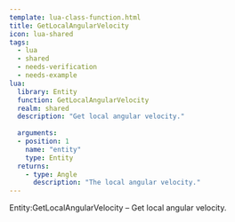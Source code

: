 ```yaml
---
template: lua-class-function.html
title: GetLocalAngularVelocity
icon: lua-shared
tags:
  - lua
  - shared
  - needs-verification
  - needs-example
lua:
  library: Entity
  function: GetLocalAngularVelocity
  realm: shared
  description: "Get local angular velocity."
  
  arguments:
  - position: 1
    name: "entity"
    type: Entity
  returns:
    - type: Angle
      description: "The local angular velocity."
---
```


<div class="lua__search__keywords">
Entity:GetLocalAngularVelocity &#x2013; Get local angular velocity.
</div>
